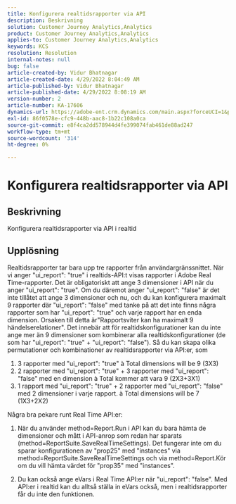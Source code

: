 ```yaml
---
title: Konfigurera realtidsrapporter via API
description: Beskrivning
solution: Customer Journey Analytics,Analytics
product: Customer Journey Analytics,Analytics
applies-to: Customer Journey Analytics,Analytics
keywords: KCS
resolution: Resolution
internal-notes: null
bug: false
article-created-by: Vidur Bhatnagar
article-created-date: 4/29/2022 8:04:49 AM
article-published-by: Vidur Bhatnagar
article-published-date: 4/29/2022 8:08:19 AM
version-number: 2
article-number: KA-17606
dynamics-url: https://adobe-ent.crm.dynamics.com/main.aspx?forceUCI=1&pagetype=entityrecord&etn=knowledgearticle&id=98a76807-93c7-ec11-a7b6-0022480a1de4
exl-id: 86f0578e-cfc9-448b-aac8-1b22c108a0ca
source-git-commit: e8f4ca2dd578944d4fe399074fab461de88ad247
workflow-type: tm+mt
source-wordcount: '314'
ht-degree: 0%

---
```


# Konfigurera realtidsrapporter via API

## Beskrivning


Konfigurera realtidsrapporter via API i realtid


## Upplösning


Realtidsrapporter tar bara upp tre rapporter från användargränssnittet.
När vi anger &quot;ui_report&quot;: &quot;true&quot; i realtids-API:t visas rapporter i Adobe Real Time-rapporter. Det är obligatoriskt att ange 3 dimensioner i API när du anger &quot;ui_report&quot;: &quot;true&quot;.
Om du däremot anger &quot;ui_report&quot;: &quot;false&quot; är det inte tillåtet att ange 3 dimensioner och nu, och du kan konfigurera maximalt 9 rapporter där &quot;ui_report&quot;: &quot;false&quot; med tanke på att det inte finns några rapporter som har &quot;ui_report&quot;: &quot;true&quot; och varje rapport har en enda dimension.
Orsaken till detta är&quot;Rapportsviter kan ha maximalt 9 händelserelationer&quot;. Det innebär att för realtidskonfigurationer kan du inte ange mer än 9 dimensioner som kombinerar alla realtidskonfigurationer (de som har &quot;ui_report&quot;: &quot;true&quot; + &quot;ui_report&quot;: &quot;false&quot;).
Så du kan skapa olika permutationer och kombinationer av realtidsrapporter via API:er, som

1. 3 rapporter med &quot;ui_report&quot;: &quot;true&quot; à Total dimensions will be 9 (3X3)
2. 2 rapporter med &quot;ui_report&quot;: &quot;true&quot; + 3 rapporter med &quot;ui_report&quot;: &quot;false&quot; med en dimension à Total kommer att vara 9 (2X3+3X1)
3. 1 rapport med &quot;ui_report&quot;: &quot;true&quot; + 2 rapporter med &quot;ui_report&quot;: &quot;false&quot; med 2 dimensioner i varje rapport. à Total dimensions will be 7 (1X3+2X2)


Några bra pekare runt Real Time API:er:

1. När du använder method=Report.Run i API kan du bara hämta de dimensioner och mått i API-anrop som redan har sparats (method=ReportSuite.SaveRealTimeSettings). Det fungerar inte om du sparar konfigurationen av &quot;prop25&quot; med &quot;instances&quot; via method=ReportSuite.SaveRealTimeSettings och via method=Report.Kör om du vill hämta värdet för &quot;prop35&quot; med &quot;instances&quot;.


2. Du kan också ange eVars i Real Time API:er när &quot;ui_report&quot;: &quot;false&quot;. Med API:er i realtid kan du alltså ställa in eVars också, men i realtidsrapporter får du inte den funktionen.
